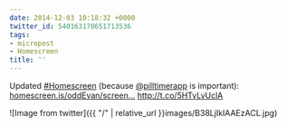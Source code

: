```yaml
---
date: 2014-12-03 10:18:32 +0000
twitter_id: 540163178651713536
tags:
- micropost
- Homescreen
title: ''
---
```


Updated [#Homescreen](https://twitter.com/hashtag/Homescreen) (because [@pilltimerapp](https://twitter.com/pilltimerapp) is important): [homescreen.is/oddEvan/screen…](https://homescreen.is/oddEvan/screenshot/17718) http://t.co/5HTvLyUclA

![Image from twitter]({{ "/" | relative_url  }}images/B38LjIkIAAEzACL.jpg)
